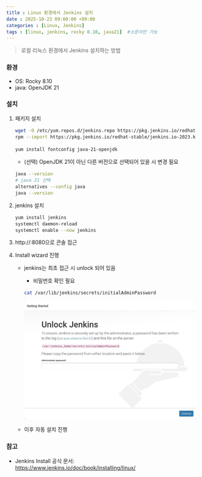 ```yaml
---
title : Linux 환경에서 Jenkins 설치
date : 2025-10-23 09:00:00 +09:00
categories : [Linux, Jenkins]
tags : [linux, jenkins, rocky 8.10, java21]  #소문자만 가능
---
```


> 로컬 리눅스 환경에서 Jenkins 설치하는 방법
> 

### 환경

- OS: Rocky 8.10
- java: OpenJDK 21

### 설치

1. 패키지 설치
    
    ```bash
    wget -O /etc/yum.repos.d/jenkins.repo https://pkg.jenkins.io/redhat-stable/jenkins.repo
    rpm --import https://pkg.jenkins.io/redhat-stable/jenkins.io-2023.key
    
    yum install fontconfig java-21-openjdk
    ```
    
    - (선택) OpenJDK 21이 아닌 다른 버전으로 선택되어 있을 시 변경 필요
    
    ```bash
    java --version
    # java 21 선택
    alternatives --config java
    java --version
    ```
    
2. jenkins 설치
    
    ```bash
    yum install jenkins
    systemctl daemon-reload
    systemctl enable --now jenkins
    ```
    
3. http://<ip>:8080으로 콘솔 접근
4. Install wizard 진행
    - jenkins는 최초 접근 시 unlock 되어 있음
        - 비밀번호 확인 필요
        
        ```bash
        cat /var/lib/jenkins/secrets/initialAdminPassword
        ```
        
        ![LinuxJenkinsInstall01.png](/assets/img/linux/LinuxJenkinsInstall01.png)
        
    - 이후 자동 설치 진행

### 참고

- Jenkins Install 공식 문서: 
https://www.jenkins.io/doc/book/installing/linux/